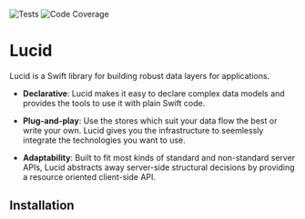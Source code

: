 ![Tests](https://github.com/scribd/Lucid/workflows/Tests/badge.svg) ![Code Coverage](https://s3.amazonaws.com/mobile.scribd.com/badges/Lucid/CodeGen.svg) 

# Lucid

Lucid is a Swift library for building robust data layers for applications.

- **Declarative**: Lucid makes it easy to declare complex data models and provides the tools to use it with plain Swift code.

- **Plug-and-play**: Use the stores which suit your data flow the best or write your own. Lucid gives you the infrastructure to seemlessly integrate the technologies you want to use.

- **Adaptability**: Built to fit most kinds of standard and non-standard server APIs, Lucid abstracts away server-side structural decisions by providing a resource oriented client-side API.

## Installation

